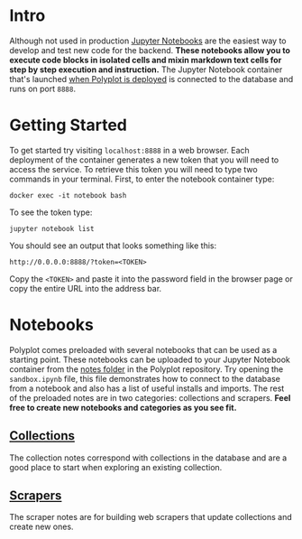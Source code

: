 # Intro

Although not used in production [Jupyter Notebooks](https://jupyter.org) are the easiest way to develop and test new code for the backend. **These notebooks allow you to execute code blocks in isolated cells and mixin markdown text cells for step by step execution and instruction.** The Jupyter Notebook container that's launched [when Polyplot is deployed](https://github.com/jgphilpott/polyplot/blob/master/docs/devops/deploy/README.md) is connected to the database and runs on port `8888`.

# Getting Started

To get started try visiting `localhost:8888` in a web browser. Each deployment of the container generates a new token that you will need to access the service. To retrieve this token you will need to type two commands in your terminal. First, to enter the notebook container type:

```
docker exec -it notebook bash
```

To see the token type:

```
jupyter notebook list
```

You should see an output that looks something like this:

```
http://0.0.0.0:8888/?token=<TOKEN>
```

Copy the `<TOKEN>` and paste it into the password field in the browser page or copy the entire URL into the address bar.

# Notebooks

Polyplot comes preloaded with several notebooks that can be used as a starting point. These notebooks can be uploaded to your Jupyter Notebook container from the [notes folder](https://github.com/jgphilpott/polyplot/tree/master/notes) in the Polyplot repository. Try opening the `sandbox.ipynb` file, this file demonstrates how to connect to the database from a notebook and also has a list of useful installs and imports. The rest of the preloaded notes are in two categories: collections and scrapers. **Feel free to create new notebooks and categories as you see fit.**

## [Collections](https://github.com/jgphilpott/polyplot/tree/master/notes/collections)

The collection notes correspond with collections in the database and are a good place to start when exploring an existing collection.

## [Scrapers](https://github.com/jgphilpott/polyplot/tree/master/notes/scraping)

The scraper notes are for building web scrapers that update collections and create new ones.
